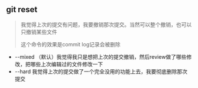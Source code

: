 ## git reset

> 我觉得上次的提交有问题，我要撤销那次提交。当然可以整个撤销，也可以只撤销某些文件
>
> 这个命令的效果是commit log记录会被删除

* --mixed （默认）我觉得我只是想把上次的提交撤销，然后review做了哪些修改，把哪些上次编辑过的文件修改一下
* --hard 我觉得上次的提交做了一个完全没用的功能上去，我要彻底删除那次提交



